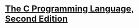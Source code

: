 [The C Programming Language, Second Edition](http://cm.bell-labs.com/cm/cs/cbook/)
==================================================================================

